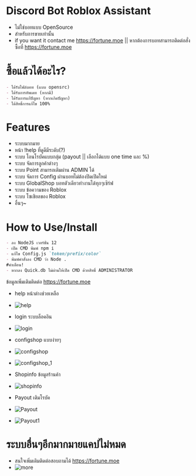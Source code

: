 # Discord Bot Roblox Assistant
- ไม่ใช่บอทแบบ OpenSource
- สำหรับการขายเท่านั้น
- if you want it contact me https://fortune.moe || หากต้องการบอทสามารถติดต่อสั่งซื้อที่ https://fortune.moe

# ซื้อแล้วได้อะไร?
```markdown
- ได้รับไฟล์บอท (แบบ opensrc)
- ได้รับการอัพเดท (หากมี)
- ได้รับการแก้ปัญหา (หากเกิดปัญหา)
- ได้สิทธิ์การแก้ไข 100%
```

# Features
- ระบบมากมาย
- หน้า !help ที่ดูดีมีระดับ(?)
- ระบบ โอนโรบัคแบบกลุ่ม (payout || เลือกได้แบบ one time และ %)
- ระบบ จัดการลูกค้าต่างๆ
- ระบบ Point สามารถเติมผ่าน ADMIN ได้
- ระบบ จัดการ Config ผ่านบอทไม่ต้องปิดเปิดใหม่
- ระบบ GlobalShop บอทตัวเดียวทำงานได้ทุกๆเซิร์ฟ
- ระบบ ข้อความของ Roblox
- ระบบ โซเชิยลของ Roblox
- อื่นๆ~

# How to Use/Install
```markdown
- ลง NodeJS เวอร์ชั่น 12
- เปิด CMD พิมพ์ npm i
- แก้ไข Config.js `token/prefix/color`
- พิมพ์คำสั่งลง CMD ว่า Node .
#คำเตือน!
- หากลง Quick.db ไม่ผ่านให้เปิด CMD ด้วยสิทธิ์ ADMINISTRATOR
```
ข้อมูลเพิ่มเติมติดต่อ https://fortune.moe

- help หน้าต่างช่วยเหลือ
- ![help](https://cdn.discordapp.com/attachments/734360066202796104/747457928885305364/unknown.png)

- login ระบบล็อคอิน
- ![login](https://cdn.discordapp.com/attachments/734360082019516436/747462882060533891/login.gif)

- configshop แบบง่ายๆ
- ![configshop](https://cdn.discordapp.com/attachments/734360066202796104/747466711426531408/unknown.png)
- ![configshop_1](https://cdn.discordapp.com/attachments/734360066202796104/747466774408200332/unknown.png)

- Shopinfo ข้อมูลร้านค้า
- ![shopinfo](https://cdn.discordapp.com/attachments/734360066202796104/747466821539594310/unknown.png)

- Payout เติมโรบัค
- ![Payout](https://cdn.discordapp.com/attachments/734360066202796104/747466895124594818/unknown.png)
- ![Payout1](https://cdn.discordapp.com/attachments/734360066202796104/747466961889525760/unknown.png)
# ระบบอื่นๆอีกมากมายแคปไม่หมด
- สนใจเพิ่มเติมติดต่อสอบถามได้ https://fortune.moe
- ![more](https://cdn.discordapp.com/attachments/734360066202796104/747467841372028948/unknown.png)
